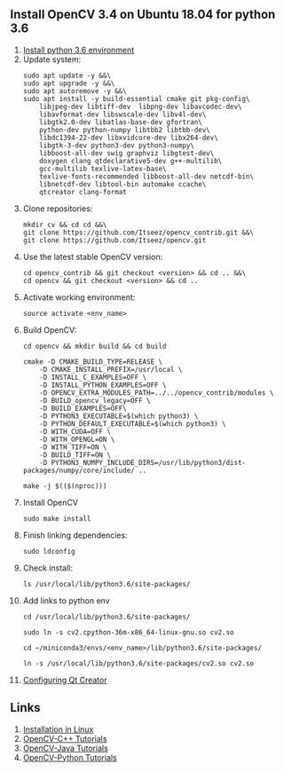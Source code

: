 ## Install OpenCV 3.4 on Ubuntu 18.04 for python 3.6
1. [Install python 3.6 environment](https://github.com/SpaceV2/Notes/blob/master/python_environment.md)
1. Update system:
    ```
    sudo apt update -y &&\
    sudo apt upgrade -y &&\
    sudo apt autoremove -y &&\
    sudo apt install -y build-essential cmake git pkg-config\
        libjpeg-dev libtiff-dev  libpng-dev libavcodec-dev\
        libavformat-dev libswscale-dev libv4l-dev\
        libgtk2.0-dev libatlas-base-dev gfortran\
        python-dev python-numpy libtbb2 libtbb-dev\
        libdc1394-22-dev libxvidcore-dev libx264-dev\
        libgtk-3-dev python3-dev python3-numpy\
        libboost-all-dev swig graphviz libgtest-dev\
        doxygen clang qtdeclarative5-dev g++-multilib\
        gcc-multilib texlive-latex-base\
        texlive-fonts-recommended libboost-all-dev netcdf-bin\
        libnetcdf-dev libtool-bin automake ccache\
        qtcreator clang-format
    ```
1. Clone repositories:
    ```
    mkdir cv && cd cd &&\
    git clone https://github.com/Itseez/opencv_contrib.git &&\
    git clone https://github.com/Itseez/opencv.git
    ```
1. Use the latest stable OpenCV version:
    ```
    cd opencv_contrib && git checkout <version> && cd .. &&\
    cd opencv && git checkout <version> && cd ..
    ```
1. Activate working environment:
    ```
    source activate <env_name>
    ```
1. Build OpenCV:
    ```
    cd opencv && mkdir build && cd build
    ```
    ```
    cmake -D CMAKE_BUILD_TYPE=RELEASE \
        -D CMAKE_INSTALL_PREFIX=/usr/local \
        -D INSTALL_C_EXAMPLES=OFF \
        -D INSTALL_PYTHON_EXAMPLES=OFF \
        -D OPENCV_EXTRA_MODULES_PATH=../../opencv_contrib/modules \
        -D BUILD_opencv_legacy=OFF \
        -D BUILD_EXAMPLES=OFF\
        -D PYTHON3_EXECUTABLE=$(which python3) \
        -D PYTHON_DEFAULT_EXECUTABLE=$(which python3) \
        -D WITH_CUDA=OFF \
        -D WITH_OPENGL=ON \
        -D WITH_TIFF=ON \
        -D BUILD_TIFF=ON \
        -D PYTHON3_NUMPY_INCLUDE_DIRS=/usr/lib/python3/dist-packages/numpy/core/include/ ..
    ```
    ```
    make -j $(($(nproc)))
    ```
1. Install OpenCV
    ```
    sudo make install
    ```
1. Finish linking dependencies:
    ```
    sudo ldconfig
    ```
1. Check install:
    ```
    ls /usr/local/lib/python3.6/site-packages/
    ```
1. Add links to python env
    ```
    cd /usr/local/lib/python3.6/site-packages/
    ```
    ```
    sudo ln -s cv2.cpython-36m-x86_64-linux-gnu.so cv2.so
    ```
    ```
    cd ~/miniconda3/envs/<env_name>/lib/python3.6/site-packages/
    ```
    ```
    ln -s /usr/local/lib/python3.6/site-packages/cv2.so cv2.so
    ```
1. [Configuring Qt Creator](https://github.com/SpaceV2/Notes/blob/master/qtcreator.md)

## Links
1. [Installation in Linux](https://docs.opencv.org/3.1.0/d7/d9f/tutorial_linux_install.html)
2. [OpenCV-C++ Tutorials](https://docs.opencv.org/2.4/doc/tutorials/tutorials.html)
3. [OpenCV-Java Tutorials](http://opencv-java-tutorials.readthedocs.io/en/latest/)
4. [OpenCV-Python Tutorials](https://opencv-python-tutroals.readthedocs.io/en/latest/index.html)
